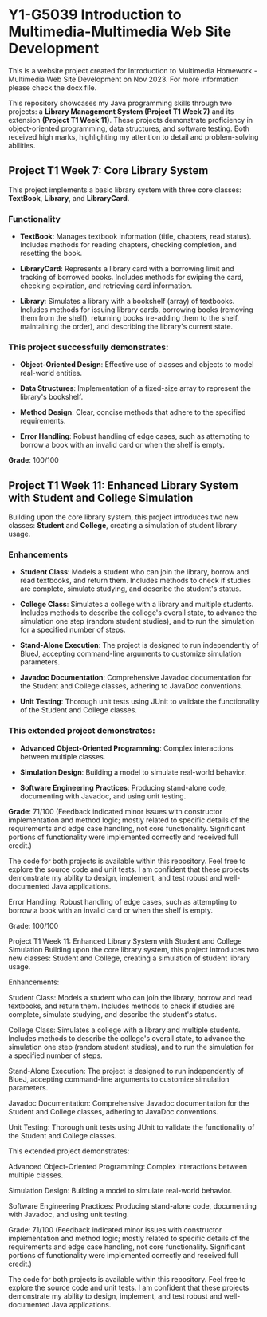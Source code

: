 # Y1-G5039 Introduction to Multimedia-Multimedia Web Site Development
This is a website project created for Introduction to Multimedia Homework -Multimedia Web Site Development on Nov 2023. For more information please check the docx file.

This repository showcases my Java programming skills through two projects: a **Library Management System (Project T1 Week 7)** and its extension **(Project T1 Week 11)**. These projects demonstrate proficiency in object-oriented programming, data structures, and software testing. Both received high marks, highlighting my attention to detail and problem-solving abilities.

## Project T1 Week 7: Core Library System

This project implements a basic library system with three core classes: **TextBook**, **Library**, and **LibraryCard**.

### Functionality

- **TextBook**: Manages textbook information (title, chapters, read status). Includes methods for reading chapters, checking completion, and resetting the book.
  
- **LibraryCard**: Represents a library card with a borrowing limit and tracking of borrowed books. Includes methods for swiping the card, checking expiration, and retrieving card information.
  
- **Library**: Simulates a library with a bookshelf (array) of textbooks. Includes methods for issuing library cards, borrowing books (removing them from the shelf), returning books (re-adding them to the shelf, maintaining the order), and describing the library's current state.

### This project successfully demonstrates:

- **Object-Oriented Design**: Effective use of classes and objects to model real-world entities.
  
- **Data Structures**: Implementation of a fixed-size array to represent the library's bookshelf.
  
- **Method Design**: Clear, concise methods that adhere to the specified requirements.
  
- **Error Handling**: Robust handling of edge cases, such as attempting to borrow a book with an invalid card or when the shelf is empty.

**Grade**: 100/100

## Project T1 Week 11: Enhanced Library System with Student and College Simulation

Building upon the core library system, this project introduces two new classes: **Student** and **College**, creating a simulation of student library usage.

### Enhancements

- **Student Class**: Models a student who can join the library, borrow and read textbooks, and return them. Includes methods to check if studies are complete, simulate studying, and describe the student's status.
  
- **College Class**: Simulates a college with a library and multiple students. Includes methods to describe the college's overall state, to advance the simulation one step (random student studies), and to run the simulation for a specified number of steps.
  
- **Stand-Alone Execution**: The project is designed to run independently of BlueJ, accepting command-line arguments to customize simulation parameters.
  
- **Javadoc Documentation**: Comprehensive Javadoc documentation for the Student and College classes, adhering to JavaDoc conventions.
  
- **Unit Testing**: Thorough unit tests using JUnit to validate the functionality of the Student and College classes.

### This extended project demonstrates:

- **Advanced Object-Oriented Programming**: Complex interactions between multiple classes.
  
- **Simulation Design**: Building a model to simulate real-world behavior.
  
- **Software Engineering Practices**: Producing stand-alone code, documenting with Javadoc, and using unit testing.

**Grade**: 71/100 (Feedback indicated minor issues with constructor implementation and method logic; mostly related to specific details of the requirements and edge case handling, not core functionality. Significant portions of functionality were implemented correctly and received full credit.)

The code for both projects is available within this repository. Feel free to explore the source code and unit tests. I am confident that these projects demonstrate my ability to design, implement, and test robust and well-documented Java applications.


Error Handling: Robust handling of edge cases, such as attempting to borrow a book with an invalid card or when the shelf is empty.

Grade: 100/100

Project T1 Week 11: Enhanced Library System with Student and College Simulation
Building upon the core library system, this project introduces two new classes: Student and College, creating a simulation of student library usage.

Enhancements:

Student Class: Models a student who can join the library, borrow and read textbooks, and return them. Includes methods to check if studies are complete, simulate studying, and describe the student's status.

College Class: Simulates a college with a library and multiple students. Includes methods to describe the college's overall state, to advance the simulation one step (random student studies), and to run the simulation for a specified number of steps.

Stand-Alone Execution: The project is designed to run independently of BlueJ, accepting command-line arguments to customize simulation parameters.

Javadoc Documentation: Comprehensive Javadoc documentation for the Student and College classes, adhering to JavaDoc conventions.

Unit Testing: Thorough unit tests using JUnit to validate the functionality of the Student and College classes.

This extended project demonstrates:

Advanced Object-Oriented Programming: Complex interactions between multiple classes.

Simulation Design: Building a model to simulate real-world behavior.

Software Engineering Practices: Producing stand-alone code, documenting with Javadoc, and using unit testing.

Grade: 71/100 (Feedback indicated minor issues with constructor implementation and method logic; mostly related to specific details of the requirements and edge case handling, not core functionality. Significant portions of functionality were implemented correctly and received full credit.)

The code for both projects is available within this repository. Feel free to explore the source code and unit tests. I am confident that these projects demonstrate my ability to design, implement, and test robust and well-documented Java applications.
